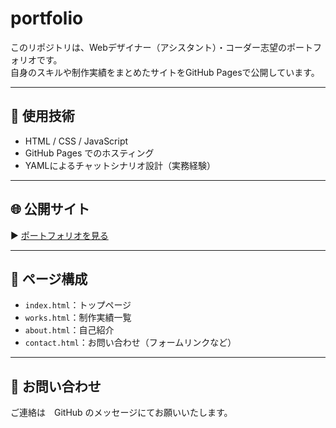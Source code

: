 # portfolio

このリポジトリは、Webデザイナー（アシスタント）・コーダー志望のポートフォリオです。  
自身のスキルや制作実績をまとめたサイトをGitHub Pagesで公開しています。

---

## 🔧 使用技術

- HTML / CSS / JavaScript
- GitHub Pages でのホスティング
- YAMLによるチャットシナリオ設計（実務経験）

---

## 🌐 公開サイト

▶︎ [ポートフォリオを見る](https://1ua1ea.github.io/portfolio/)  

---

## 📁 ページ構成

- `index.html`：トップページ  
- `works.html`：制作実績一覧  
- `about.html`：自己紹介  
- `contact.html`：お問い合わせ（フォームリンクなど）

---

## 📩 お問い合わせ

ご連絡は　GitHub のメッセージにてお願いいたします。
